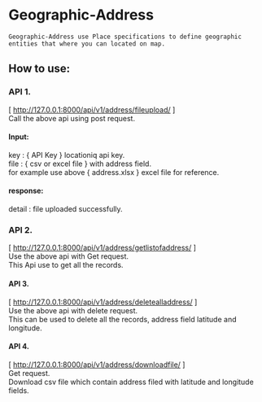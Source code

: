 # Geographic-Address
    Geographic-Address use Place specifications to define geographic entities that where you can located on map.
    
## How to use: 
### API 1.
 [ http://127.0.0.1:8000/api/v1/address/fileupload/ ]\
 Call the above api using post request.
 #### Input:
 key :  { API Key } locationiq api key.\
 file : { csv or excel file } with address field.\
 for example use above { address.xlsx } excel file for reference.
 #### response:
 detail : file uploaded successfully.
 ### API 2.
 [ http://127.0.0.1:8000/api/v1/address/getlistofaddress/ ]\
 Use the above api with Get request.\
 This Api use to get all the records.
 #### API 3.
 [ http://127.0.0.1:8000/api/v1/address/deletealladdress/ ]\
 Use the above api with delete request.\
 This can be used to delete all the records, address field latitude and longitude.
 #### API 4.
 [ http://127.0.0.1:8000/api/v1/address/downloadfile/ ]\
 Get request.\
 Download csv file which contain address filed with latitude and longitude fields.
 
 
 
